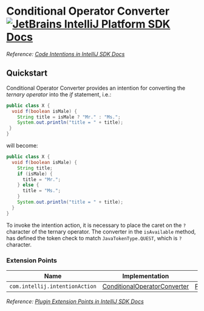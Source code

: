 # Conditional Operator Converter [![JetBrains IntelliJ Platform SDK Docs](https://jb.gg/badges/docs.svg)][docs]
*Reference: [Code Intentions in IntelliJ SDK Docs][docs:conditional_operator_intention]*

## Quickstart

Conditional Operator Converter provides an intention for converting the *ternary operator* into the *if* statement, i.e.:

```java
public class X {
  void f(boolean isMale) {
    String title = isMale ? "Mr." : "Ms.";
    System.out.println("title = " + title);
 }
}
```

will become:

```java
public class X {
  void f(boolean isMale) {
    String title;
    if (isMale) {
      title = "Mr.";
    } else {
      title = "Ms.";
    }
    System.out.println("title = " + title);
  }
}
```

To invoke the intention action, it is necessary to place the caret on the `?` character of the ternary operator.
The converter in the `isAvailable` method, has defined the token check to match `JavaTokenType.QUEST`, which is `?` character.

### Extension Points

| Name                           | Implementation                                                    | Extension Point Class                                              |
| ------------------------------ | ----------------------------------------------------------------- | ------------------------------------------------------------------ |
| `com.intellij.intentionAction` | [ConditionalOperatorConverter][file:ConditionalOperatorConverter] | [PsiElementBaseIntentionAction][sdk:PsiElementBaseIntentionAction] |

*Reference: [Plugin Extension Points in IntelliJ SDK Docs][docs:ep]*


[docs]: https://www.jetbrains.org/intellij/sdk/docs
[docs:conditional_operator_intention]: https://www.jetbrains.org/intellij/sdk/docs/tutorials/code_intentions.html
[docs:ep]: https://www.jetbrains.org/intellij/sdk/docs/basics/plugin_structure/plugin_extensions.html

[file:ConditionalOperatorConverter]: ./src/main/java/org/intellij/sdk/intention/ConditionalOperatorConverter.java

[sdk:PsiElementBaseIntentionAction]: upsource:///platform/lang-api/src/com/intellij/codeInsight/intention/PsiElementBaseIntentionAction.java
